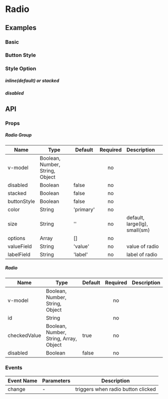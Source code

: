 # Radio

## Examples
### Basic
<code-pen hash='EdZzOj' :height="300"></code-pen>

### Button Style
<code-pen hash='JmEqQR' :height="200"></code-pen>

### Style Option
##### inline(default) or stacked
<code-pen hash='OBWeyo' :height="500"></code-pen>

##### disabled
<code-pen hash='xygoxE' :height="220"></code-pen>

## API
### Props
##### Radio Group
| Name | Type | Default | Required | Description |
| ------ | ----------- | ------ |:-----:|:-------------|
| v-model | Boolean, Number, String, Object | | no | |
| disabled | Boolean | false | no | |
| stacked | Boolean | false | no | |
| buttonStyle | Boolean | false | no | |
| color | String | 'primary' | no |  |
| size | String | '' | no | default, large(lg), small(sm) |
| options | Array | [] | no | |
| valueField | String | 'value' | no | value of radio |
| labelField | String | 'label' | no | label of radio |

##### Radio
| Name | Type | Default | Required | Description |
| ------ | ----------- | ------ |:-----:|:-------------|
| v-model | Boolean, Number, String, Object | | no | |
| id | String |  | no | |
| checkedValue | Boolean, Number, String, Array, Object | true | no | |
| disabled | Boolean | false | no | |

### Events
| Event Name | Parameters | Description |
| ------ | ----------- | ------ |
| change | - | triggers when radio button clicked |
